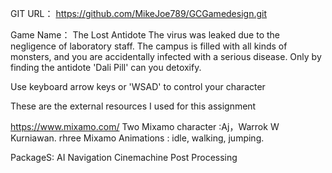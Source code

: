 GIT URL：
https://github.com/MikeJoe789/GCGamedesign.git

Game Name：
The Lost Antidote
The virus was leaked due to the negligence of laboratory staff. 
The campus is filled with all kinds of monsters, and you are accidentally infected with a serious disease. 
Only by finding the antidote 'Dali Pill' can you detoxify.

Use keyboard arrow keys or 'WSAD' to control your character



These are the external resources I used for this assignment


https://www.mixamo.com/
Two Mixamo character :Aj，Warrok W Kurniawan.
rhree Mixamo Animations : idle, walking, jumping.

PackageS:
AI Navigation
Cinemachine
Post Processing


